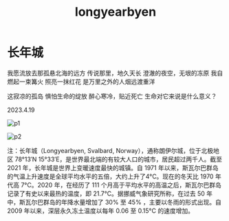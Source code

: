 ﻿---
layout: post
title: longyearbyen
category: poem
---

# 长年城

我愿流放去那孤悬北海的远方
传说那里，地久天长
澄澈的夜空，无垠的冻原
我自燃起一束篝火
照亮一抹红花
是万里之外的人烟远渡重洋

这寂凉的孤岛
惧怕生命的绽放
醉心寒冷，贴近死亡
生命对它来说是什么意义？

2023.4.19

![p1](https://github.com/peace-Van/peace-Van.github.io/blob/main/assets/longyearbyen/Svalbard_DSCF1400_%2823849118591%29.jpg)

![p2](https://github.com/peace-Van/peace-Van.github.io/blob/main/assets/longyearbyen/Svalbard_DSCF1425_%2823304828213%29.jpg)

注：长年城（Longyearbyen, Svalbard, Norway），通称朗伊尔城，位于北极地区 78°13′N  15°33′E，是世界最北端的有较大人口的城市，居民超过两千人。截至 2021 年，长年城是世界上变暖速度最快的城镇。自 1971 年以来，斯瓦尔巴群岛的气温上升速度是全球平均水平的五倍，大约上升了4°C。现在的冬天比 1970 年代高 7°C。2020 年，在经历了 111 个月高于平均水平的高温之后，斯瓦尔巴群岛记录了有史以来最热的温度，即 21.7°C。据挪威气象研究所称，在过去 50 年中，斯瓦尔巴群岛的年降水量增加了 30% 至 45% ，主要以冬雨的形式出现。自 2009 年以来，深层永久冻土温度以每年 0.06 至 0.15°C 的速度增加。
